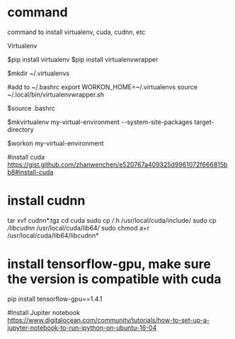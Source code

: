 # command
command to install virtualenv, cuda, cudnn, etc


Virtualenv

$pip install virtualenv
$pip install virtualenvwrapper

$mkdir ~/.virtualenvs

#add to ~/.bashrc
export WORKON_HOME=~/.virtualenvs
source ~/.local/bin/virtualenvwrapper.sh

$source .bashrc

$mkvirtualenv my-virtual-environment --system-site-packages target-directory

$workon my-virtual-environment

#install cuda
https://gist.github.com/zhanwenchen/e520767a409325d9961072f666815bb8#install-cuda


# install cudnn
tar xvf cudnn*.tgz
cd cuda
sudo cp */*.h /usr/local/cuda/include/
sudo cp */libcudnn* /usr/local/cuda/lib64/
sudo chmod a+r /usr/local/cuda/lib64/libcudnn*

# install tensorflow-gpu, make sure the version is compatible with cuda
pip install tensorflow-gpu==1.4.1



#Install Jupiter notebook
https://www.digitalocean.com/community/tutorials/how-to-set-up-a-jupyter-notebook-to-run-ipython-on-ubuntu-16-04
